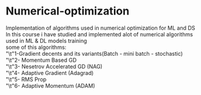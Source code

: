 # Numerical-optimization
Implementation of algorithms used in numerical optimization for ML and DS <br/>
In this course i have studied and implemented alot of numerical algorithms used in ML & DL models training<br/>
some of this algorithms: <br/>
 "\t"1-Gradient decents and its variants(Batch - mini batch - stochastic) <br/>
  	"\t"2- Momentum Based GD<br/>
  	"\t"3- Nesetrov Accelerated GD (NAG)  <br/>
 	"\t"4- Adaptive Gradient (Adagrad)<br/>
 	"\t"5- RMS Prop<br/>
 	"\t"6- Adaptive Momentum (ADAM)<br/>
